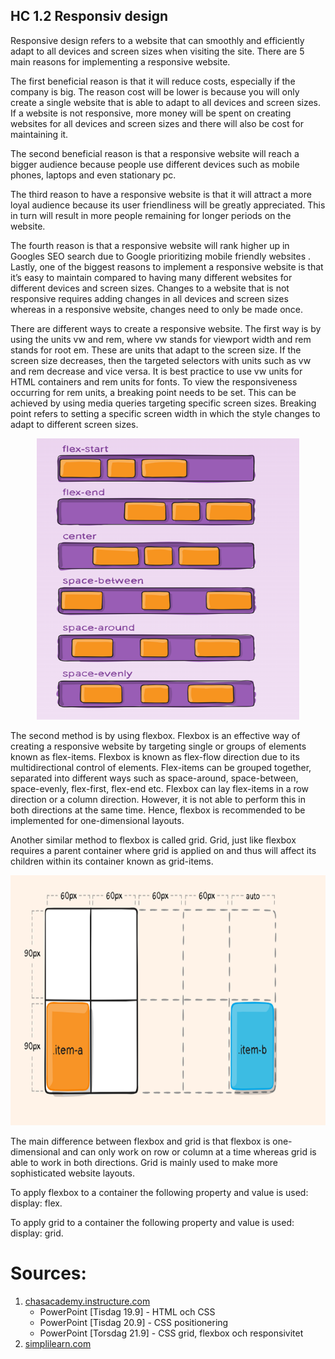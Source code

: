 ## HC 1.2 Responsiv design
Responsive design refers to a website that can smoothly and efficiently adapt to all devices and screen sizes when visiting the site. There are 5 main reasons for implementing a responsive website. 

The first beneficial reason is that it will reduce costs, especially if the company is big. The reason cost will be lower is because you will only create a single website that is able to adapt to all devices and screen sizes. If a website is not responsive, more money will be spent on creating websites for all devices and screen sizes and there will also be cost for maintaining it.

The second beneficial reason is that a responsive website will reach a bigger audience because people use different devices such as mobile phones, laptops and even stationary pc.

The third reason to have a responsive website is that it will attract a more loyal audience because its user friendliness will be greatly appreciated. This in turn will result in more people remaining for longer periods on the website.

The fourth reason is that a responsive website will rank higher up in Googles SEO search due to Google prioritizing mobile friendly websites
.
Lastly, one of the biggest reasons to implement a  responsive website is that it’s easy to maintain compared to having many different websites for different devices and screen sizes. Changes to a website that is not responsive requires adding changes in all devices and screen sizes whereas in a responsive website, changes need to only be made once.

There are different ways to create a responsive website. The first way is by using the units vw and rem, where vw stands for viewport width and rem stands for root em. These are units that adapt to the screen size. If the screen size decreases, then the targeted selectors with units such as vw and rem decrease and vice versa. It is best practice to use vw units for HTML containers and rem units for fonts.  To view the responsiveness occurring for rem units, a breaking point needs to be set. This can be achieved by using media queries targeting specific screen sizes. Breaking point refers to setting a specific screen width in which the style changes to adapt to different screen sizes.

<p align ="center ">
<img src="../assets/flex.png" width="420" height="450">
</p>  

The second method is by using flexbox. Flexbox is an effective way of creating a responsive website by targeting single or groups of elements known as flex-items. Flexbox is known as flex-flow direction due to its multidirectional control of elements. Flex-items can be grouped together, separated into different ways such as space-around, space-between, space-evenly, flex-first, flex-end etc. Flexbox can lay flex-items in a row direction or a column direction. However, it is not able to perform this in both directions at the same time. Hence, flexbox is recommended to be implemented for one-dimensional layouts. 

Another similar method to flexbox is called grid. Grid, just like flexbox requires a parent container where grid is applied on and thus will affect its children within its container known as grid-items.

<p align ="center ">
<img src="../assets/grid.png" width="520" height="400">
</p>  

The main difference between flexbox and grid is that flexbox is one-dimensional and can only work on row or column at a time whereas grid is able to work in both directions. Grid is mainly used to make more sophisticated website layouts.

To apply flexbox to a container the following property and value is used: display: flex.

To apply grid to a container the following property and value is used: display: grid.

# **Sources**:  

1. [chasacademy.instructure.com](https://chasacademy.instructure.com/)
    - PowerPoint [Tisdag 19.9] - HTML och CSS
    - PowerPoint [Tisdag 20.9] - CSS positionering
    - PowerPoint [Torsdag 21.9] - CSS grid, flexbox och responsivitet
2. [simplilearn.com](https://www.simplilearn.com/tutorials/css-tutorial/css-grid-vs-flexbox#:~:text=Flexbox%20is%20made%20for%20one,Grids%20can%20work%20on%20both.)